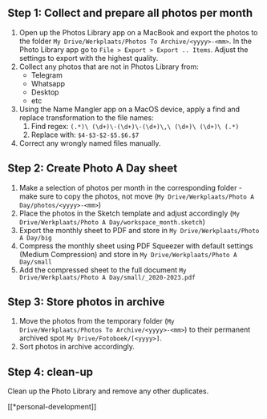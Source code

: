 ## Step 1: Collect and prepare all photos per month

1. Open up the Photos Library app on a MacBook and export the photos to the folder `My Drive/Werkplaats/Photos To Archive/<yyyy>-<mm>`. In the Photo Library app go to `File > Export > Export .. Items`. Adjust the settings to export with the highest quality. 
2. Collect any photos that are not in Photos Library from:
    - Telegram
    - Whatsapp
    - Desktop
    - etc
3. Using the Name Mangler app on a MacOS device, apply a find and replace transformation to the file names:
    1. Find regex: `(.*)\ (\d+)\-(\d+)\-(\d+)\,\ (\d+)\ (\d+)\ (.*)`
    2. Replace with: `$4-$3-$2-$5.$6.$7`
4. Correct any wrongly named files manually.
## Step 2: Create Photo A Day sheet

1. Make a selection of photos per month in the corresponding folder -  make sure to copy the photos, not move (`My Drive/Werkplaats/Photo A Day/photos/<yyyy>-<mm>`)
2. Place the photos in the Sketch template and adjust accordingly (`My Drive/Werkplaats/Photo A Day/workspace_month.sketch`)
3. Export the monthly sheet to PDF and store in `My Drive/Werkplaats/Photo A Day/big`
4. Compress the monthly sheet using PDF Squeezer with default settings (Medium Compression) and store in `My Drive/Werkplaats/Photo A Day/small`
5. Add the compressed sheet to the full document `My Drive/Werkplaats/Photo A Day/small/_2020-2023.pdf`
## Step 3: Store photos in archive

1. Move the photos from the temporary folder (`My Drive/Werkplaats/Photos To Archive/<yyyy>-<mm>`) to their permanent archived spot `My Drive/Fotoboek/[<yyyy>]`.
2. Sort photos in archive accordingly.
## Step 4: clean-up

Clean up the Photo Library and remove any other duplicates. 

[[*personal-development]]